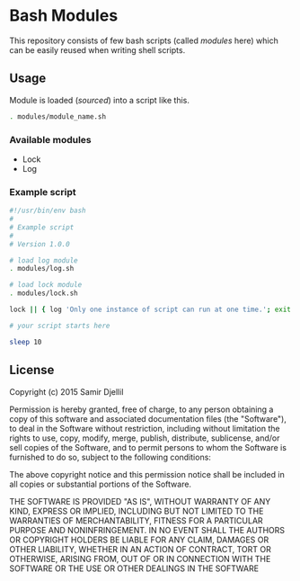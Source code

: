 # Bash Modules

This repository consists of few bash scripts (called _modules_ here) which can be easily reused when writing shell scripts.

## Usage

Module is loaded (_sourced_) into a script like this.

```bash
. modules/module_name.sh
```

### Available modules

- Lock
- Log

### Example script

```bash
#!/usr/bin/env bash
#
# Example script
#
# Version 1.0.0

# load log module
. modules/log.sh

# load lock module
. modules/lock.sh

lock || { log 'Only one instance of script can run at one time.'; exit 1; }

# your script starts here

sleep 10
```

## License

Copyright (c) 2015 Samir Djellil

Permission is hereby granted, free of charge, to any person obtaining a copy of this software and associated documentation files (the "Software"), to deal in the Software without restriction, including without limitation the rights to use, copy, modify, merge, publish, distribute, sublicense, and/or sell copies of the Software, and to permit persons to whom the Software is furnished to do so, subject to the following conditions:

The above copyright notice and this permission notice shall be included in all copies or substantial portions of the Software.

THE SOFTWARE IS PROVIDED "AS IS", WITHOUT WARRANTY OF ANY KIND, EXPRESS OR IMPLIED, INCLUDING BUT NOT LIMITED TO THE WARRANTIES OF MERCHANTABILITY, FITNESS FOR A PARTICULAR PURPOSE AND NONINFRINGEMENT. IN NO EVENT SHALL THE AUTHORS OR COPYRIGHT HOLDERS BE LIABLE FOR ANY CLAIM, DAMAGES OR OTHER LIABILITY, WHETHER IN AN ACTION OF CONTRACT, TORT OR OTHERWISE, ARISING FROM, OUT OF OR IN CONNECTION WITH THE SOFTWARE OR THE USE OR OTHER DEALINGS IN THE SOFTWARE
